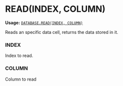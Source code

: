 # READ(INDEX, COLUMN)
**Usage:** [`DATABASE.READ(INDEX, COLUMN)`](https://github.com/NeedleChat/NeedleDB/blob/docs/docs/DATABASE.md)

Reads an specific data cell, returns the data stored in it.

### INDEX
Index to read.

### COLUMN
Column to read
